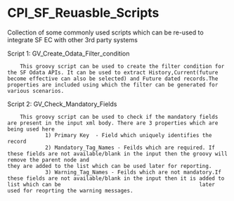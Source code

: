 # CPI_SF_Reuasble_Scripts
Collection of  some commonly used scripts which can be re-used to integrate SF EC with other 3rd party systems

Script 1: GV_Create_Odata_Filter_condition

        This groovy script can be used to create the filter condition for the SF Odata APIs. It can be used to extract History,Current(future become effective can also be selected) and Future dated records.The properties are included using which the filter can be generated for various scenarios.
 
Script 2: GV_Check_Mandatory_Fields 

        This groovy script can be used to check if the mandatory fields are present in the input xml body. There are 3 properties which are being used here
                1) Primary Key  - Field which uniquely identifies the record 
                2) Mandatory_Tag_Names - Feilds which are required. If these fields are not available/blank in the input then the groovy will remove the parent node and                                          they are added to the list which can be used later for reporting.
                3) Warning_Tag_Names - Feilds which are not mandatory.If these fields are not available/blank in the input then it is added to list which can be                                            later used for reoprting the warning messages.
